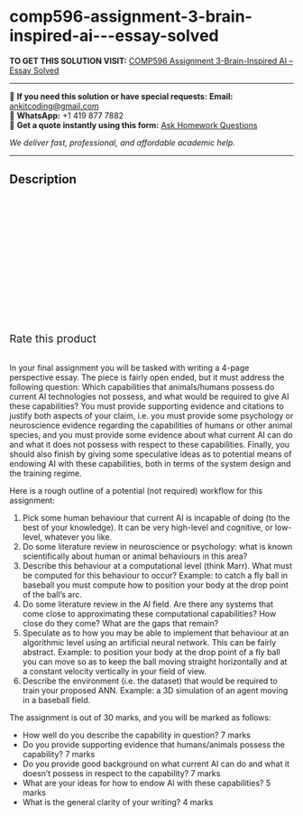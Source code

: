 # comp596-assignment-3-brain-inspired-ai---essay-solved
**TO GET THIS SOLUTION VISIT:** [COMP596 Assignment 3-Brain-Inspired AI – Essay Solved](https://www.ankitcodinghub.com/product/comp596-assignment-3-brain-inspired-ai-essay-solved/)


---

📩 **If you need this solution or have special requests:** **Email:** ankitcoding@gmail.com  
📱 **WhatsApp:** +1 419 877 7882  
📄 **Get a quote instantly using this form:** [Ask Homework Questions](https://www.ankitcodinghub.com/services/ask-homework-questions/)

*We deliver fast, professional, and affordable academic help.*

---

<h2>Description</h2>



<div class="kk-star-ratings kksr-auto kksr-align-center kksr-valign-top" data-payload="{&quot;align&quot;:&quot;center&quot;,&quot;id&quot;:&quot;96457&quot;,&quot;slug&quot;:&quot;default&quot;,&quot;valign&quot;:&quot;top&quot;,&quot;ignore&quot;:&quot;&quot;,&quot;reference&quot;:&quot;auto&quot;,&quot;class&quot;:&quot;&quot;,&quot;count&quot;:&quot;0&quot;,&quot;legendonly&quot;:&quot;&quot;,&quot;readonly&quot;:&quot;&quot;,&quot;score&quot;:&quot;0&quot;,&quot;starsonly&quot;:&quot;&quot;,&quot;best&quot;:&quot;5&quot;,&quot;gap&quot;:&quot;4&quot;,&quot;greet&quot;:&quot;Rate this product&quot;,&quot;legend&quot;:&quot;0\/5 - (0 votes)&quot;,&quot;size&quot;:&quot;24&quot;,&quot;title&quot;:&quot;COMP596 Assignment 3-Brain-Inspired AI – Essay Solved&quot;,&quot;width&quot;:&quot;0&quot;,&quot;_legend&quot;:&quot;{score}\/{best} - ({count} {votes})&quot;,&quot;font_factor&quot;:&quot;1.25&quot;}">

<div class="kksr-stars">

<div class="kksr-stars-inactive">
            <div class="kksr-star" data-star="1" style="padding-right: 4px">


<div class="kksr-icon" style="width: 24px; height: 24px;"></div>
        </div>
            <div class="kksr-star" data-star="2" style="padding-right: 4px">


<div class="kksr-icon" style="width: 24px; height: 24px;"></div>
        </div>
            <div class="kksr-star" data-star="3" style="padding-right: 4px">


<div class="kksr-icon" style="width: 24px; height: 24px;"></div>
        </div>
            <div class="kksr-star" data-star="4" style="padding-right: 4px">


<div class="kksr-icon" style="width: 24px; height: 24px;"></div>
        </div>
            <div class="kksr-star" data-star="5" style="padding-right: 4px">


<div class="kksr-icon" style="width: 24px; height: 24px;"></div>
        </div>
    </div>

<div class="kksr-stars-active" style="width: 0px;">
            <div class="kksr-star" style="padding-right: 4px">


<div class="kksr-icon" style="width: 24px; height: 24px;"></div>
        </div>
            <div class="kksr-star" style="padding-right: 4px">


<div class="kksr-icon" style="width: 24px; height: 24px;"></div>
        </div>
            <div class="kksr-star" style="padding-right: 4px">


<div class="kksr-icon" style="width: 24px; height: 24px;"></div>
        </div>
            <div class="kksr-star" style="padding-right: 4px">


<div class="kksr-icon" style="width: 24px; height: 24px;"></div>
        </div>
            <div class="kksr-star" style="padding-right: 4px">


<div class="kksr-icon" style="width: 24px; height: 24px;"></div>
        </div>
    </div>
</div>


<div class="kksr-legend" style="font-size: 19.2px;">
            <span class="kksr-muted">Rate this product</span>
    </div>
    </div>
<div class="page" title="Page 1">
<div class="layoutArea">
<div class="column">
&nbsp;

In your final assignment you will be tasked with writing a 4-page perspective essay. The piece is fairly open ended, but it must address the following question: Which capabilities that animals/humans possess do current AI technologies not possess, and what would be required to give AI these capabilities? You must provide supporting evidence and citations to justify both aspects of your claim, i.e. you must provide some psychology or neuroscience evidence regarding the capabilities of humans or other animal species, and you must provide some evidence about what current AI can do and what it does not possess with respect to these capabilities. Finally, you should also finish by giving some speculative ideas as to potential means of endowing AI with these capabilities, both in terms of the system design and the training regime.

Here is a rough outline of a potential (not required) workflow for this assignment:

<ol>
<li>Pick some human behaviour that current AI is incapable of doing (to the best of your knowledge). It can be very high-level and cognitive, or low-level, whatever you like.</li>
<li>Do some literature review in neuroscience or psychology: what is known scientifically about human or animal behaviours in this area?</li>
<li>Describe this behaviour at a computational level (think Marr). What must be computed for this behaviour to occur? Example: to catch a fly ball in baseball you must compute how to position your body at the drop point of the ball’s arc.</li>
<li>Do some literature review in the AI field. Are there any systems that come close to approximating these computational capabilities? How close do they come? What are the gaps that remain?</li>
<li>Speculate as to how you may be able to implement that behaviour at an algorithmic level using an artificial neural network. This can be fairly abstract. Example: to position your body at the drop point of a fly ball you can move so as to keep the ball moving straight horizontally and at a constant velocity vertically in your field of view.</li>
<li>Describe the environment (i.e. the dataset) that would be required to train your proposed ANN. Example: a 3D simulation of an agent moving in a baseball field.</li>
</ol>
The assignment is out of 30 marks, and you will be marked as follows:

<ul>
<li>How well do you describe the capability in question? 7 marks</li>
<li>Do you provide supporting evidence that humans/animals possess the capability? 7
marks
</li>
<li>Do you provide good background on what current AI can do and what it doesn’t possess in respect to the capability? 7 marks</li>
<li>What are your ideas for how to endow AI with these capabilities? 5 marks</li>
<li>What is the general clarity of your writing? 4 marks</li>
</ul>
</div>
</div>
<div class="layoutArea">
<div class="column">
&nbsp;

</div>
</div>
</div>
